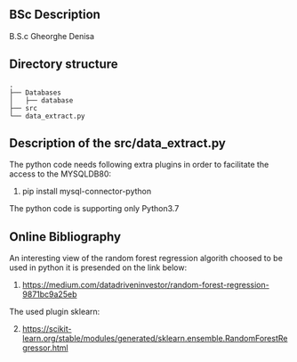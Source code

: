 ## BSc Description
B.S.c Gheorghe Denisa

## Directory structure
```
.
├── Databases
│   ├── database
├── src
└── data_extract.py
```

## Description of the src/data_extract.py

The python code needs following extra plugins in order to facilitate the access to the MYSQLDB80:
1. pip install mysql-connector-python

The python code is supporting only Python3.7

## Online Bibliography
An interesting view of the random forest regression algorith choosed to be used in python it is presended on the link below:
1. https://medium.com/datadriveninvestor/random-forest-regression-9871bc9a25eb 

The used plugin sklearn:

2. https://scikit-learn.org/stable/modules/generated/sklearn.ensemble.RandomForestRegressor.html


